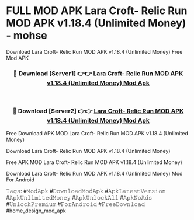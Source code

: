 # FULL MOD APK Lara Croft- Relic Run MOD APK v1.18.4 (Unlimited Money) - mohse
Download Lara Croft- Relic Run MOD APK v1.18.4 (Unlimited Money) Free Mod APK

<div align="center">
<h3>🔴 Download [Server1] 👉👉 <a href="https://apk-comot.site?title=Lara_Croft-_Relic_Run_MOD_APK_v1.18.4_(Unlimited_Money)">Lara Croft- Relic Run MOD APK v1.18.4 (Unlimited Money) Mod Apk</a></h3><br>

<h3>🔴 Download [Server2] 👉👉 <a href="https://apk-comot.site?title=Lara_Croft-_Relic_Run_MOD_APK_v1.18.4_(Unlimited_Money)">Lara Croft- Relic Run MOD APK v1.18.4 (Unlimited Money) Mod Apk</a></h3>
</div>


Free Download APK MOD Lara Croft- Relic Run MOD APK v1.18.4 (Unlimited Money)

Download Lara Croft- Relic Run MOD APK v1.18.4 (Unlimited Money) 

Free APK MOD Lara Croft- Relic Run MOD APK v1.18.4 (Unlimited Money) 

Download Lara Croft- Relic Run MOD APK v1.18.4 (Unlimited Money) Mod For Android

𝚃𝚊𝚐𝚜: #𝙼𝚘𝚍𝙰𝚙𝚔 #𝙳𝚘𝚠𝚗𝚕𝚘𝚊𝚍𝙼𝚘𝚍𝙰𝚙𝚔 #𝙰𝚙𝚔𝙻𝚊𝚝𝚎𝚜𝚝𝚅𝚎𝚛𝚜𝚒𝚘𝚗 #𝙰𝚙𝚔𝚄𝚗𝚕𝚒𝚖𝚒𝚝𝚎𝚍𝙼𝚘𝚗𝚎𝚢 #𝙰𝚙𝚔𝚄𝚗𝚕𝚘𝚌𝚔𝙰𝚕𝚕 #𝙰𝚙𝚔𝙽𝚘𝙰𝚍𝚜 #𝚄𝚗𝚕𝚘𝚌𝚔𝙿𝚛𝚎𝚖𝚒𝚞𝚖 #𝙵𝚘𝚛𝙰𝚗𝚍𝚛𝚘𝚒𝚍 #𝙵𝚛𝚎𝚎𝙳𝚘𝚠𝚗𝚕𝚘𝚊𝚍 #home_design_mod_apk